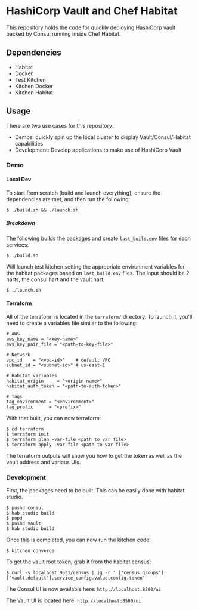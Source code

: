 # HashiCorp Vault and Chef Habitat

This repository holds the code for quickly deploying HashiCorp vault backed by
Consul running inside Chef Habitat.

## Dependencies

* Habitat
* Docker
* Test Kitchen
* Kitchen Docker
* Kitchen Habitat

## Usage

There are two use cases for this repository:

- Demos: quickly spin up the local cluster to display Vault/Consul/Habitat capabilities
- Development: Develop applications to make use of HashiCorp Vault

### Demo

#### Local Dev

To start from scratch (build and launch everything), ensure the dependencies are met, and then run the
following:

```
$ ./build.sh && ./launch.sh
```

##### Breakdown

The following builds the packages and create `last_build.env` files for each services:

```
$ ./build.sh
```

Will launch test kitchen setting the appropriate environment variables for the habitat packages
based on `last_build.env` files. The input should be 2 harts, the consul hart and the vault hart.

```
$ ./launch.sh
```

#### Terraform

All of the terraform is located in the `terraform/` directory. To launch it, you'll need to create a
variables file similar to the following:

```
# AWS
aws_key_name = "<key-name>"
aws_key_pair_file = "<path-to-key-file>"

# Network
vpc_id    = "<vpc-id>"    # default VPC
subnet_id = "<subnet-id>" # us-east-1

# Habitat variables
habitat_origin     = "<origin-name>"
habitat_auth_token = "<path-to-auth-token>"

# Tags
tag_environment = "<environment>"
tag_prefix      = "<prefix>"
```

With that built, you can now terraform:

```
$ cd terraform
$ terraform init
$ terraform plan -var-file <path to var file>
$ terraform apply -var-file <path to var file>
```

The terraform outputs will show you how to get the token as well as the vault address and various
UIs.

### Development

First, the packages need to be built. This can be easily done with habitat studio.

```
$ pushd consul
$ hab studio build
$ popd
$ pushd vault
$ hab studio build
```

Once this is completed, you can now run the kitchen code!

```
$ kitchen converge
```

To get the vault root token, grab it from the habitat census:

```
$ curl -s localhost:9631/census | jq -r '.["census_groups"]["vault.default"].service_config.value.config.token'
```

The Consul UI is now available here: `http://localhost:8200/ui`

The Vault UI is located here: `http://localhost:8500/ui`
